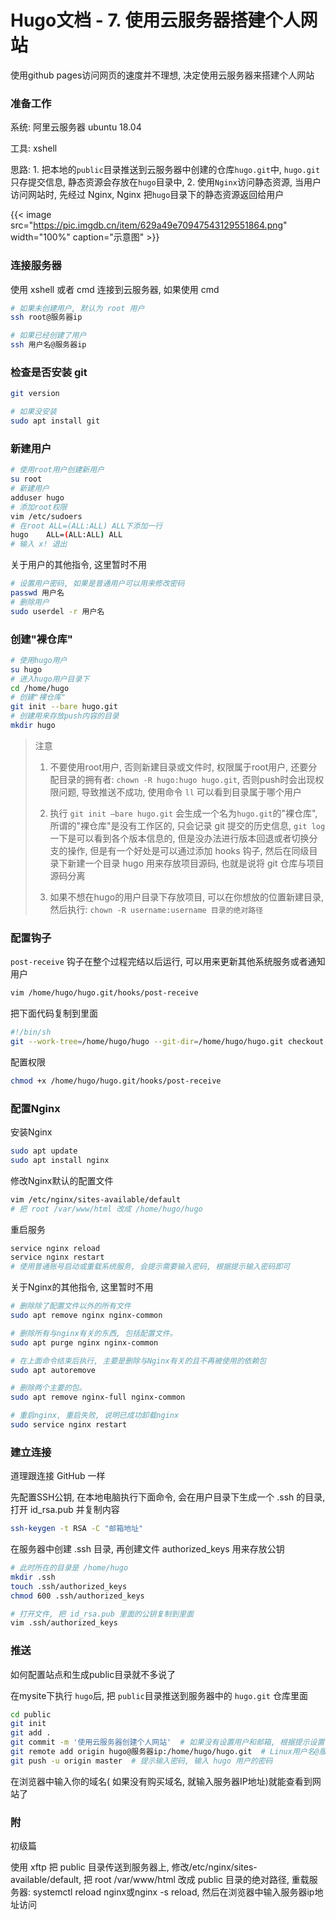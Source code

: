 # Hugo文档 - 7. 使用云服务器搭建个人网站


使用github pages访问网页的速度并不理想, 决定使用云服务器来搭建个人网站

<!--more-->

### 准备工作

系统: 阿里云服务器 ubuntu 18.04

工具: xshell

思路: 1. 把本地的`public`目录推送到云服务器中创建的仓库`hugo.git`中, `hugo.git`只存提交信息, 静态资源会存放在`hugo`目录中, 2. 使用`Nginx`访问静态资源, 当用户访问网站时, 先经过 Nginx, Nginx 把`hugo`目录下的静态资源返回给用户

{{< image src="https://pic.imgdb.cn/item/629a49e70947543129551864.png" width="100%" caption="示意图" >}}

### 连接服务器

使用 xshell 或者 cmd 连接到云服务器, 如果使用 cmd

```bash
# 如果未创建用户, 默认为 root 用户
ssh root@服务器ip

# 如果已经创建了用户
ssh 用户名@服务器ip
```

### 检查是否安装 git

```bash
git version

# 如果没安装
sudo apt install git
```

### 新建用户

```bash
# 使用root用户创建新用户
su root
# 新建用户
adduser hugo
# 添加root权限
vim /etc/sudoers
# 在root ALL=(ALL:ALL) ALL下添加一行
hugo    ALL=(ALL:ALL) ALL
# 输入 x! 退出
```

关于用户的其他指令, 这里暂时不用

```bash
# 设置用户密码, 如果是普通用户可以用来修改密码
passwd 用户名
# 删除用户
sudo userdel -r 用户名
```

### 创建"裸仓库"

```bash
# 使用hugo用户
su hugo
# 进入hugo用户目录下
cd /home/hugo
# 创建"裸仓库"
git init --bare hugo.git
# 创建用来存放push内容的目录
mkdir hugo
```

> 注意
>
> 1. 不要使用root用户, 否则新建目录或文件时, 权限属于root用户, 还要分配目录的拥有者: `chown -R hugo:hugo hugo.git`, 否则push时会出现权限问题, 导致推送不成功, 使用命令 `ll` 可以看到目录属于哪个用户
>
> 2. 执行 `git init –bare hugo.git` 会生成一个名为`hugo.git`的"裸仓库", 所谓的"裸仓库"是没有工作区的, 只会记录 git 提交的历史信息, `git log`一下是可以看到各个版本信息的, 但是没办法进行版本回退或者切换分支的操作, 但是有一个好处是可以通过添加 hooks 钩子, 然后在同级目录下新建一个目录 hugo 用来存放项目源码, 也就是说将 git 仓库与项目源码分离
> 3. 如果不想在hugo的用户目录下存放项目, 可以在你想放的位置新建目录, 然后执行: `chown -R username:username 目录的绝对路径`

### 配置钩子

`post-receive` 钩子在整个过程完结以后运行, 可以用来更新其他系统服务或者通知用户

```bash
vim /home/hugo/hugo.git/hooks/post-receive
```

把下面代码复制到里面

```bash
#!/bin/sh
git --work-tree=/home/hugo/hugo --git-dir=/home/hugo/hugo.git checkout -f
```

配置权限

```bash
chmod +x /home/hugo/hugo.git/hooks/post-receive
```

### 配置Nginx

安装Nginx

```bash
sudo apt update 
sudo apt install nginx
```

修改Nginx默认的配置文件

```bash
vim /etc/nginx/sites-available/default
# 把 root /var/www/html 改成 /home/hugo/hugo
```

重启服务

```bash
service nginx reload
service nginx restart
# 使用普通账号启动或重载系统服务, 会提示需要输入密码, 根据提示输入密码即可
```

关于Nginx的其他指令, 这里暂时不用

```bash
# 删除除了配置文件以外的所有文件
sudo apt remove nginx nginx-common

# 删除所有与nginx有关的东西, 包括配置文件。
sudo apt purge nginx nginx-common 

# 在上面命令结束后执行, 主要是删除与Nginx有关的且不再被使用的依赖包
sudo apt autoremove 

# 删除两个主要的包。
sudo apt remove nginx-full nginx-common 

# 重启nginx, 重启失败, 说明已成功卸载nginx
sudo service nginx restart
```

### 建立连接

道理跟连接 GitHub 一样

先配置SSH公钥, 在本地电脑执行下面命令, 会在用户目录下生成一个 .ssh 的目录, 打开 id_rsa.pub 并复制内容

```bash
ssh-keygen -t RSA -C "邮箱地址"
```

在服务器中创建 .ssh 目录, 再创建文件 authorized_keys  用来存放公钥

```bash
# 此时所在的目录是 /home/hugo
mkdir .ssh
touch .ssh/authorized_keys
chmod 600 .ssh/authorized_keys

# 打开文件, 把 id_rsa.pub 里面的公钥复制到里面
vim .ssh/authorized_keys
```

### 推送

如何配置站点和生成public目录就不多说了

在mysite下执行 `hugo`后,  把 `public`目录推送到服务器中的 `hugo.git` 仓库里面

```bash
cd public
git init
git add .
git commit -m '使用云服务器创建个人网站'  # 如果没有设置用户和邮箱, 根据提示设置
git remote add origin hugo@服务器ip:/home/hugo/hugo.git  # Linux用户名@服务器地址(或ip):仓库绝对路径
git push -u origin master  # 提示输入密码, 输入 hugo 用户的密码
```

在浏览器中输入你的域名( 如果没有购买域名, 就输入服务器IP地址)就能查看到网站了

### 附

初级篇

使用 xftp 把 public 目录传送到服务器上, 修改/etc/nginx/sites-available/default, 把 root /var/www/html 改成 public 目录的绝对路径, 重载服务器: systemctl reload nginx或nginx -s reload, 然后在浏览器中输入服务器ip地址访问

